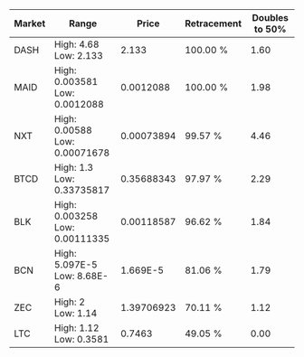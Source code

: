 | Market | Range | Price| Retracement | Doubles to 50% |
| --- | --- | --- | --- | --- |
| DASH | High: 4.68<br />Low: 2.133 | 2.133 | 100.00 % | 1.60 |
| MAID | High: 0.003581<br />Low: 0.0012088 | 0.0012088 | 100.00 % | 1.98 |
| NXT | High: 0.00588<br />Low: 0.00071678 | 0.00073894 | 99.57 % | 4.46 |
| BTCD | High: 1.3<br />Low: 0.33735817 | 0.35688343 | 97.97 % | 2.29 |
| BLK | High: 0.003258<br />Low: 0.00111335 | 0.00118587 | 96.62 % | 1.84 |
| BCN | High: 5.097E-5<br />Low: 8.68E-6 | 1.669E-5 | 81.06 % | 1.79 |
| ZEC | High: 2<br />Low: 1.14 | 1.39706923 | 70.11 % | 1.12 |
| LTC | High: 1.12<br />Low: 0.3581 | 0.7463 | 49.05 % | 0.00 |
